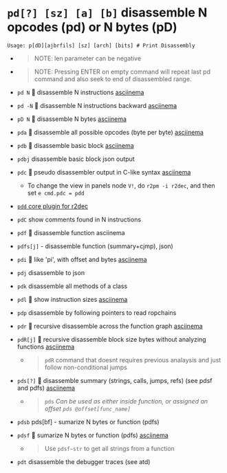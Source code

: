 <!-- TITLE: pd -->

#  `pd[?] [sz] [a] [b]` disassemble N opcodes (pd) or N bytes (pD)


```
Usage: p[dD][ajbrfils] [sz] [arch] [bits] # Print Disassembly
```


- > NOTE: len parameter can be negative 

- > NOTE: Pressing ENTER on empty command will repeat last pd command and also seek to end of disassembled range. 

- `pd N` 🚀 disassemble N instructions [asciinema](https://asciinema.org/a/2nKEu7kSlVqBjOK4wP5z5zEsX)
- `pd -N` 🚀 disassemble N instructions backward [asciinema](https://asciinema.org/a/vd7otYJkQOz4O4L2A4mNgKp3t)
- `pD N` 🚀 disassemble N bytes [asciinema](https://asciinema.org/a/YHknEz9gYIfXzXceGwQ5ngEga)
- `pda` 🚀 disassemble all possible opcodes (byte per byte) [asciinema](https://asciinema.org/a/J7bNbCAvuLyWUgX34l6L5zIFZ)
- `pdb` 🚀 disassemble basic block [asciinema](https://asciinema.org/a/7aehL6ebprYJHHD7USmR4LLLO)
- `pdbj` disassemble basic block json output
- `pdc` 🚀 pseudo disassembler output in C-like syntax [asciinema](https://asciinema.org/a/B5GTvDyOpRPn488Da6mkGcBgC)
	- To change the view in panels node `V!`, do `r2pm -i r2dec`, and then set `e cmd.pdc = pdd`
- [`pdd` core plugin for r2dec](/options/p/pdd.md)
- `pdC` show comments found in N instructions 
- `pdf` 🚀 disassemble function asciinema[](https://asciinema.org/a/uDMKJWZBg0M9Fq14nQBh3VJnQ)
- `pdfs[j]`  - disassemble function (summary+cjmp), json)
- `pdi` 🚀 like 'pi', with offset and bytes [asciinema](https://asciinema.org/a/MGEEXMOfi74Sm3wf5X34PPaPk)
- `pdj` disassemble to json
- `pdk` disassemble all methods of a class 
- `pdl` 🚀 show instruction sizes [asciinema](https://asciinema.org/a/VqcVh8H731bmhBoLNwv21zqDF)
- `pdp`        disassemble by following pointers to read ropchains
- `pdr` 🚀 recursive disassemble across the function graph [asciinema](https://asciinema.org/a/qbatqGNhB5Zmvr1VzmsEB7TRo)
- `pdR[j]` 🚀 recursive disassemble block size bytes without analyzing functions [asciinema](https://asciinema.org/a/gpiEMqW1aUsLnPprBeCjcMBlS)
	- > `pdR` command that doesnt requires previous analaysis and just follow non-conditional jumps
- `pds[?]` 🚀 disassemble summary (strings, calls, jumps, refs) (see pdsf and pdfs) [asciinema](https://asciinema.org/a/pUcz5MwdofZbJrxzUIrZekH5z)
  - > `pds` _Can be used as either inside function, or assigned an offset `pds @offset[func_name]`_
- `pdsb` pds[bf]  - sumarize N bytes or function (pdfs)
- `pdsf`  🚀 sumarize N bytes or function (pdfs) [asciinema](https://asciinema.org/a/sT6SJdYI4VqxqqTVcowF21hdk)
	- > Use `pdsf~str` to get all strings from a function
- `pdt` disassemble the debugger traces (see atd)

<p hidden>pd pD pda pdb pdc pdC pdf pdi pdj pdk pdl pdr pdR pds pdt</p>
